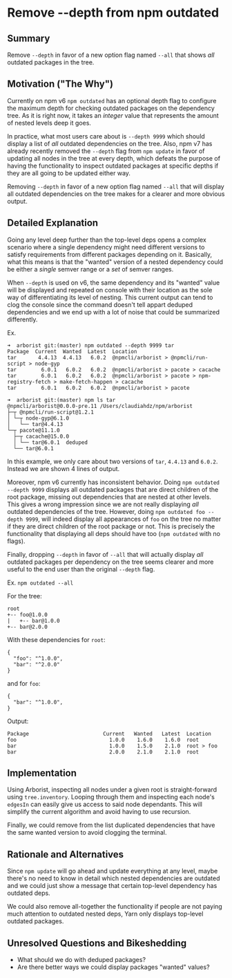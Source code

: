 # Remove --depth from npm outdated

## Summary

Remove `--depth` in favor of a new option flag named `--all` that shows _all_ outdated packages in the tree.

## Motivation ("The Why")
Currently on npm v6 `npm outdated` has an optional depth flag to configure the maximum depth for checking outdated packages on the dependency tree. As it is right now, it takes an _integer_ value that represents the amount of nested levels deep it goes.

In practice, what most users care about is `--depth 9999` which should display a list of _all_ outdated dependencies on the tree. Also, npm v7 has already recently removed the `--depth` flag from `npm update` in favor of updating all nodes in the tree at every depth, which defeats the purpose of having the functionality to inspect outdated packages at specific depths if they are all going to be updated either way.

Removing `--depth` in favor of a new option flag named `--all` that will display all outdated dependencies on the tree makes for a clearer and more obvious output.

## Detailed Explanation
Going any level deep further than the top-level deps opens a complex scenario where a single dependency might need different versions to satisfy requirements from different packages depending on it. Basically, what this means is that the "wanted" version of a nested dependency could be either a  _single_ semver range or a _set_ of semver ranges. 

When `--depth` is used on v6, the same dependency and its "wanted" value will be displayed and repeated on console with their location as the sole way of differentiating its level of nesting. This current output can tend to clog the console since the command doesn't tell appart deduped dependencies and we end up with a lot of noise that could be summarized differently.

Ex.
```
➜  arborist git:(master) npm outdated --depth 9999 tar
Package  Current  Wanted  Latest  Location
tar       4.4.13  4.4.13   6.0.2  @npmcli/arborist > @npmcli/run-script > node-gyp
tar        6.0.1   6.0.2   6.0.2  @npmcli/arborist > pacote > cacache
tar        6.0.1   6.0.2   6.0.2  @npmcli/arborist > pacote > npm-registry-fetch > make-fetch-happen > cacache
tar        6.0.1   6.0.2   6.0.2  @npmcli/arborist > pacote

➜  arborist git:(master) npm ls tar
@npmcli/arborist@0.0.0-pre.11 /Users/claudiahdz/npm/arborist
├─┬ @npmcli/run-script@1.2.1
│ └─┬ node-gyp@6.1.0
│   └── tar@4.4.13
└─┬ pacote@11.1.0
  ├─┬ cacache@15.0.0
  │ └── tar@6.0.1  deduped
  └── tar@6.0.1
```

In this example, we only care about two versions of `tar`, `4.4.13` and `6.0.2`. Instead we are shown 4 lines of output.

Moreover, npm v6 currently has inconsistent behavior. Doing `npm outdated --depth 9999` displays all outdated packages that are direct children of the root package, missing out dependencies that are nested at other levels. This gives a wrong impression since we are not really displaying _all_ outdated dependencies of the tree. However, doing `npm outdated foo --depth 9999`, will indeed display all appearances of `foo` on the tree no matter if they are direct children of the root package or not. This is precisely the functionality that displaying all deps should have too (`npm outdated` with no flags). 

Finally, dropping `--depth` in favor of `--all` that will actually display _all_ outdated packages per dependency on the tree seems clearer and more useful to the end user than the original `--depth` flag.

Ex. `npm outdated --all`

For the tree:
```
root
+-- foo@1.0.0
|   +-- bar@1.0.0
+-- bar@2.0.0
```

With these dependencies for `root`:
```
{
  "foo": "^1.0.0",
  "bar": "^2.0.0"
}
```
and for `foo`:
```
{
  "bar": "^1.0.0",
}
```

Output:
```
Package                        Current   Wanted   Latest  Location
foo                              1.0.0    1.6.0    1.6.0  root
bar                              1.0.0    1.5.0    2.1.0  root > foo
bar                              2.0.0    2.1.0    2.1.0  root
```

## Implementation
Using Arborist, inspecting all nodes under a given root is straight-forward using `tree.inventory`. Looping through them and inspecting each node's `edgesIn` can easily give us access to said node dependants. This will simplify the current algorithm and avoid having to use recursion.

Finally, we could remove from the list duplicated dependencies that have the same wanted version to avoid clogging the terminal.

## Rationale and Alternatives
Since `npm update` will go ahead and update everything at any level, maybe there's no need to know in detail which nested dependencies are outdated and we could just show a message that certain top-level dependency has outdated deps.

We could also remove all-together the functionality if people are not paying much attention to outdated nested deps, Yarn only displays top-level outdated packages.

## Unresolved Questions and Bikeshedding
- What should we do with deduped packages?
- Are there better ways we could display packages "wanted" values?

